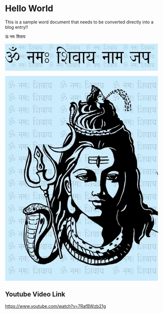 # Hello World

This is a sample word document that needs to be converted directly into a blog entry\!\!

ऊं नमः शिवाय

![](/images/2020-03-22-Om_Namassivaaya_Japa/media/image1.png)

![](/images/2020-03-22-Om_Namassivaaya_Japa/media/image2.png)

## Youtube Video Link

<https://www.youtube.com/watch?v=7RafBWzb21g>
